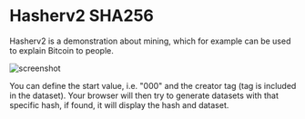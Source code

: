 # Hasherv2 SHA256
Hasherv2 is a demonstration about mining, which for example can be used to explain Bitcoin to people.

![screenshot](https://user-images.githubusercontent.com/24934998/202850757-8da83975-f4c7-49e3-ad8e-72f4e43b9b01.png)

You can define the start value, i.e. "000" and the creator tag (tag is included in the dataset).
Your browser will then try to generate datasets with that specific hash,
if found, it will display the hash and dataset.
